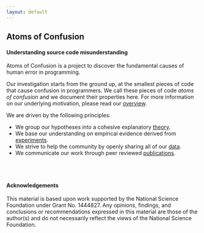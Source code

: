 ```yaml
---
layout: default
---
```


<div class="home">
  <div class="call-out"
  style="background-image: url('{{ site.baseurl }}/{{ site.theme_settings.header_text_feature_image }}')">
    <h2>Atoms of Confusion</h2>
    <h4>Understanding source code misunderstanding</h4>
  </div>
   <div class="posts">
   <div class="post-teaser">
   <div class="excerpt">
   <p>Atoms of Confusion is a project to discover the fundamental causes of human error in programming.</p>

   <p> Our investigation starts from the ground up, at the smallest pieces of code that cause confusion in programmers. We call these pieces of code <i>atoms of confusion</i> and we document their properties here.
For more information on our underlying motivation, please read our <a href="/overview/">overview</a>.
</p>

   <p>
We are driven by the following principles: </p>

   <ul>
   <li>We group our hypotheses into a cohesive explanatory <a href="/theory/">theory</a>.</li>
   <li>We base our understanding on empirical evidence derived from <a href="/experiments/">experiments</a>.</li>
   <li>We strive to help the community by openly sharing all of our <a href="/data/">data</a>.</li>
   <li>We communicate our work through peer reviewed <a href="/publications/">publications</a>.</li>
   </ul>

  <br />
  <br />
  <h4>Acknowledgements</h4>
  This material is based upon work supported by the National Science Foundation under Grant No. 1444827. Any opinions, findings, and conclusions or recommendations expressed in this material are those of the author(s) and do not necessarily reflect the views of the National Science Foundation. 


  </div>
  </div>
  </div>
</div>



